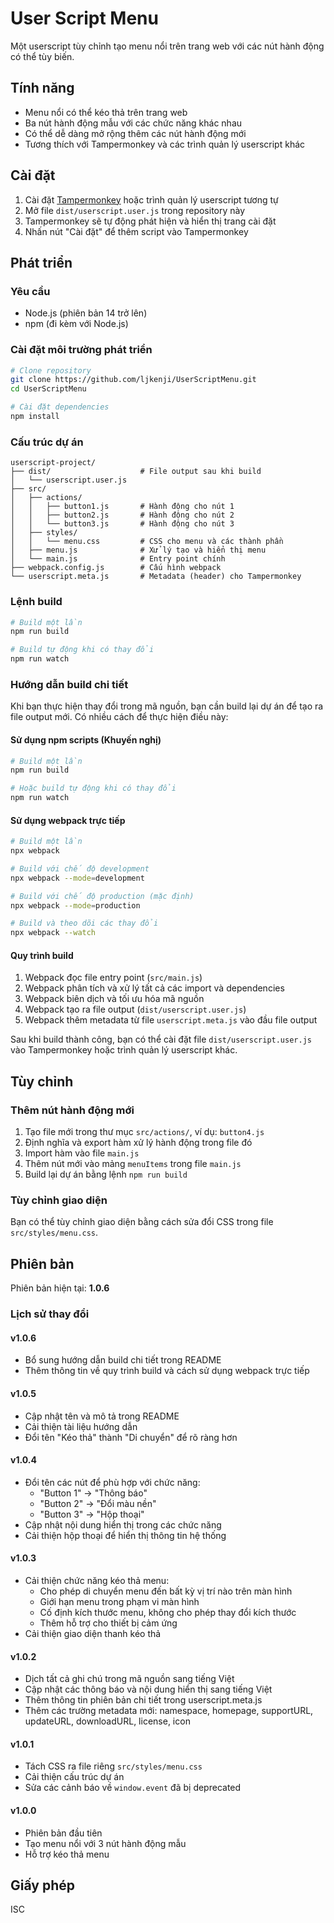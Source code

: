 # User Script Menu

Một userscript tùy chỉnh tạo menu nổi trên trang web với các nút hành động có thể tùy biến.

## Tính năng

- Menu nổi có thể kéo thả trên trang web
- Ba nút hành động mẫu với các chức năng khác nhau
- Có thể dễ dàng mở rộng thêm các nút hành động mới
- Tương thích với Tampermonkey và các trình quản lý userscript khác

## Cài đặt

1. Cài đặt [Tampermonkey](https://www.tampermonkey.net/) hoặc trình quản lý userscript tương tự
2. Mở file `dist/userscript.user.js` trong repository này
3. Tampermonkey sẽ tự động phát hiện và hiển thị trang cài đặt
4. Nhấn nút "Cài đặt" để thêm script vào Tampermonkey

## Phát triển

### Yêu cầu

- Node.js (phiên bản 14 trở lên)
- npm (đi kèm với Node.js)

### Cài đặt môi trường phát triển

```bash
# Clone repository
git clone https://github.com/ljkenji/UserScriptMenu.git
cd UserScriptMenu

# Cài đặt dependencies
npm install
```

### Cấu trúc dự án

```
userscript-project/
├── dist/                    # File output sau khi build
│   └── userscript.user.js
├── src/
│   ├── actions/
│   │   ├── button1.js       # Hành động cho nút 1
│   │   ├── button2.js       # Hành động cho nút 2
│   │   └── button3.js       # Hành động cho nút 3
│   ├── styles/
│   │   └── menu.css         # CSS cho menu và các thành phần
│   ├── menu.js              # Xử lý tạo và hiển thị menu
│   └── main.js              # Entry point chính
├── webpack.config.js        # Cấu hình webpack
└── userscript.meta.js       # Metadata (header) cho Tampermonkey
```

### Lệnh build

```bash
# Build một lần
npm run build

# Build tự động khi có thay đổi
npm run watch
```

### Hướng dẫn build chi tiết

Khi bạn thực hiện thay đổi trong mã nguồn, bạn cần build lại dự án để tạo ra file output mới. Có nhiều cách để thực hiện điều này:

#### Sử dụng npm scripts (Khuyến nghị)

```bash
# Build một lần
npm run build

# Hoặc build tự động khi có thay đổi
npm run watch
```

#### Sử dụng webpack trực tiếp

```bash
# Build một lần
npx webpack

# Build với chế độ development
npx webpack --mode=development

# Build với chế độ production (mặc định)
npx webpack --mode=production

# Build và theo dõi các thay đổi
npx webpack --watch
```

#### Quy trình build

1. Webpack đọc file entry point (`src/main.js`)
2. Webpack phân tích và xử lý tất cả các import và dependencies
3. Webpack biên dịch và tối ưu hóa mã nguồn
4. Webpack tạo ra file output (`dist/userscript.user.js`)
5. Webpack thêm metadata từ file `userscript.meta.js` vào đầu file output

Sau khi build thành công, bạn có thể cài đặt file `dist/userscript.user.js` vào Tampermonkey hoặc trình quản lý userscript khác.

## Tùy chỉnh

### Thêm nút hành động mới

1. Tạo file mới trong thư mục `src/actions/`, ví dụ: `button4.js`
2. Định nghĩa và export hàm xử lý hành động trong file đó
3. Import hàm vào file `main.js`
4. Thêm nút mới vào mảng `menuItems` trong file `main.js`
5. Build lại dự án bằng lệnh `npm run build`

### Tùy chỉnh giao diện

Bạn có thể tùy chỉnh giao diện bằng cách sửa đổi CSS trong file `src/styles/menu.css`.

## Phiên bản

Phiên bản hiện tại: **1.0.6**

### Lịch sử thay đổi

#### v1.0.6
- Bổ sung hướng dẫn build chi tiết trong README
- Thêm thông tin về quy trình build và cách sử dụng webpack trực tiếp

#### v1.0.5
- Cập nhật tên và mô tả trong README
- Cải thiện tài liệu hướng dẫn
- Đổi tên "Kéo thả" thành "Di chuyển" để rõ ràng hơn

#### v1.0.4
- Đổi tên các nút để phù hợp với chức năng:
  - "Button 1" -> "Thông báo"
  - "Button 2" -> "Đổi màu nền"
  - "Button 3" -> "Hộp thoại"
- Cập nhật nội dung hiển thị trong các chức năng
- Cải thiện hộp thoại để hiển thị thông tin hệ thống

#### v1.0.3
- Cải thiện chức năng kéo thả menu:
  - Cho phép di chuyển menu đến bất kỳ vị trí nào trên màn hình
  - Giới hạn menu trong phạm vi màn hình
  - Cố định kích thước menu, không cho phép thay đổi kích thước
  - Thêm hỗ trợ cho thiết bị cảm ứng
- Cải thiện giao diện thanh kéo thả

#### v1.0.2
- Dịch tất cả ghi chú trong mã nguồn sang tiếng Việt
- Cập nhật các thông báo và nội dung hiển thị sang tiếng Việt
- Thêm thông tin phiên bản chi tiết trong userscript.meta.js
- Thêm các trường metadata mới: namespace, homepage, supportURL, updateURL, downloadURL, license, icon

#### v1.0.1
- Tách CSS ra file riêng `src/styles/menu.css`
- Cải thiện cấu trúc dự án
- Sửa các cảnh báo về `window.event` đã bị deprecated

#### v1.0.0
- Phiên bản đầu tiên
- Tạo menu nổi với 3 nút hành động mẫu
- Hỗ trợ kéo thả menu

## Giấy phép

ISC
